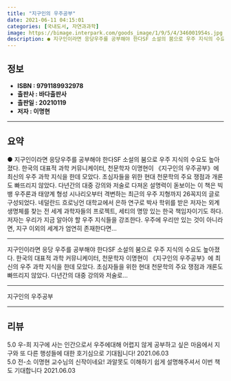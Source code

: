 ```yaml
---
title: "지구인의 우주공부"
date: 2021-06-11 04:15:01
categories: [국내도서, 자연과과학]
image: https://bimage.interpark.com/goods_image/1/9/5/4/346001954s.jpg
description: ● 지구인이라면 응당우주를 공부해야 한다SF 소설의 붐으로 우주 지식의 수요도 높아졌다. 한국의 대표적 과학 커뮤니케이터, 천문학자 이명현이 《지구인의 우주공부》에 최신의 우주 과학 지식을 한데 모았다. 초심자들을 위한 현대 천문학의 주요 쟁점과 개론도 빠뜨리지 않았다. 다년간의 대중
---
```


## **정보**

- **ISBN : 9791189932978**
- **출판사 : 바다출판사**
- **출판일 : 20210119**
- **저자 : 이명현**

------



## **요약**

●  지구인이라면 응당우주를 공부해야 한다SF 소설의 붐으로 우주 지식의 수요도 높아졌다. 한국의 대표적 과학 커뮤니케이터, 천문학자 이명현이 《지구인의 우주공부》에 최신의 우주 과학 지식을 한데 모았다. 초심자들을 위한 현대 천문학의 주요 쟁점과 개론도 빠뜨리지 않았다. 다년간의 대중 강의와 저술로 다져온 설명력이 돋보이는 이 책은 빅뱅 우주론과 태양계 형성 시나리오부터 격변하는 최근의 우주 지형까지 26꼭지의 글로 구성되었다. 네덜란드 흐로닝언 대학교에서 은하 연구로 박사 학위를 받은 저자는 외계 생명체를 찾는 전 세계 과학자들의 프로젝트, 세티의 명망 있는 한국 책임자이기도 하다. 저자는 우리가 지금 알아야 할 우주 지식들을 강조한다. 우주에 우리만 있는 것이 아니라면, 지구 이외의 세계가 엄연히 존재한다면...

------

지구인이라면 응당
우주를 공부해야 한다SF 소설의 붐으로 우주 지식의 수요도 높아졌다. 한국의 대표적 과학 커뮤니케이터, 천문학자 이명현이 《지구인의 우주공부》에 최신의 우주 과학 지식을 한데 모았다. 초심자들을 위한 현대 천문학의 주요 쟁점과 개론도 빠뜨리지 않았다. 다년간의 대중 강의와 저술로... 

------


지구인의 우주공부 

------


## **리뷰** 

5.0 우-희 지구에 사는 인간으로서 우주에대해 어렵지 않게 공부하고 싶은 마음에서 지구와 또 다른 행성들에 대한 호기심으로 기대됩니다! 2021.06.03 <br/>5.0 전-소 이명현 교수님의 신작이네요! 과알못도 이해하기 쉽게 설명해주셔서 이번 책도 기대합니다 2021.06.03 <br/>